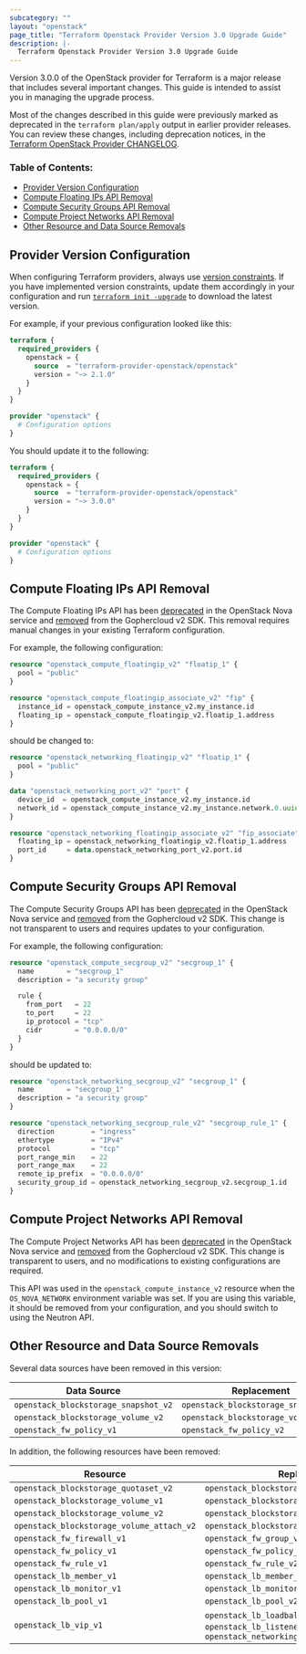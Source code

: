 ```yaml
---
subcategory: ""
layout: "openstack"
page_title: "Terraform Openstack Provider Version 3.0 Upgrade Guide"
description: |-
  Terraform Openstack Provider Version 3.0 Upgrade Guide
---
```


Version 3.0.0 of the OpenStack provider for Terraform is a major release that includes several important changes. This guide is intended to assist you in managing the upgrade process.

Most of the changes described in this guide were previously marked as deprecated in the `terraform plan/apply` output in earlier provider releases. You can review these changes, including deprecation notices, in the [Terraform OpenStack Provider CHANGELOG](https://github.com/terraform-provider-openstack/terraform-provider-openstack/blob/main/CHANGELOG.md).

### Table of Contents:

- [Provider Version Configuration](#provider-version-configuration)
- [Compute Floating IPs API Removal](#compute-floating-ips-api-removal)
- [Compute Security Groups API Removal](#compute-security-groups-api-removal)
- [Compute Project Networks API Removal](#compute-project-networks-api-removal)
- [Other Resource and Data Source Removals](#other-resource-and-data-source-removals)

## Provider Version Configuration

When configuring Terraform providers, always use [version constraints](https://www.terraform.io/docs/configuration/providers.html#provider-versions). If you have implemented version constraints, update them accordingly in your configuration and run [`terraform init -upgrade`](https://www.terraform.io/docs/commands/init.html) to download the latest version.

For example, if your previous configuration looked like this:

```terraform
terraform {
  required_providers {
    openstack = {
      source  = "terraform-provider-openstack/openstack"
      version = "~> 2.1.0"
    }
  }
}

provider "openstack" {
  # Configuration options
}
```

You should update it to the following:

```terraform
terraform {
  required_providers {
    openstack = {
      source  = "terraform-provider-openstack/openstack"
      version = "~> 3.0.0"
    }
  }
}

provider "openstack" {
  # Configuration options
}
```

## Compute Floating IPs API Removal

The Compute Floating IPs API has been [deprecated](https://docs.openstack.org/api-ref/compute/#floating-ips-os-floating-ips-deprecated) in the OpenStack Nova service and [removed](https://github.com/gophercloud/gophercloud/blob/master/docs/MIGRATING.md) from the Gophercloud v2 SDK. This removal requires manual changes in your existing Terraform configuration.

For example, the following configuration:

```terraform
resource "openstack_compute_floatingip_v2" "floatip_1" {
  pool = "public"
}

resource "openstack_compute_floatingip_associate_v2" "fip" {
  instance_id = openstack_compute_instance_v2.my_instance.id
  floating_ip = openstack_compute_floatingip_v2.floatip_1.address
}
```

should be changed to:

```terraform
resource "openstack_networking_floatingip_v2" "floatip_1" {
  pool = "public"
}

data "openstack_networking_port_v2" "port" {
  device_id  = openstack_compute_instance_v2.my_instance.id
  network_id = openstack_compute_instance_v2.my_instance.network.0.uuid
}

resource "openstack_networking_floatingip_associate_v2" "fip_associate" {
  floating_ip = openstack_networking_floatingip_v2.floatip_1.address
  port_id     = data.openstack_networking_port_v2.port.id
}
```

## Compute Security Groups API Removal

The Compute Security Groups API has been [deprecated](https://docs.openstack.org/api-ref/compute/#security-groups-os-security-groups-deprecated) in the OpenStack Nova service and [removed](https://github.com/gophercloud/gophercloud/blob/master/docs/MIGRATING.md) from the Gophercloud v2 SDK. This change is not transparent to users and requires updates to your configuration.

For example, the following configuration:

```terraform
resource "openstack_compute_secgroup_v2" "secgroup_1" {
  name        = "secgroup_1"
  description = "a security group"

  rule {
    from_port   = 22
    to_port     = 22
    ip_protocol = "tcp"
    cidr        = "0.0.0.0/0"
  }
}
```

should be updated to:

```terraform
resource "openstack_networking_secgroup_v2" "secgroup_1" {
  name        = "secgroup_1"
  description = "a security group"
}

resource "openstack_networking_secgroup_rule_v2" "secgroup_rule_1" {
  direction         = "ingress"
  ethertype         = "IPv4"
  protocol          = "tcp"
  port_range_min    = 22
  port_range_max    = 22
  remote_ip_prefix  = "0.0.0.0/0"
  security_group_id = openstack_networking_secgroup_v2.secgroup_1.id
}
```

## Compute Project Networks API Removal

The Compute Project Networks API has been [deprecated](https://docs.openstack.org/api-ref/compute/#project-networks-os-tenant-networks-deprecated) in the OpenStack Nova service and [removed](https://github.com/gophercloud/gophercloud/blob/master/docs/MIGRATING.md) from the Gophercloud v2 SDK. This change is transparent to users, and no modifications to existing configurations are required.

This API was used in the `openstack_compute_instance_v2` resource when the `OS_NOVA_NETWORK` environment variable was set. If you are using this variable, it should be removed from your configuration, and you should switch to using the Neutron API.

## Other Resource and Data Source Removals

Several data sources have been removed in this version:

| Data Source | Replacement |
|-------------|-------------|
| `openstack_blockstorage_snapshot_v2` | `openstack_blockstorage_snapshot_v3` |
| `openstack_blockstorage_volume_v2`   | `openstack_blockstorage_volume_v3`   |
| `openstack_fw_policy_v1`             | `openstack_fw_policy_v2`             |

In addition, the following resources have been removed:

| Resource | Replacement |
|----------|-------------|
| `openstack_blockstorage_quotaset_v2`           | `openstack_blockstorage_quotaset_v3`           |
| `openstack_blockstorage_volume_v1`             | `openstack_blockstorage_volume_v3`             |
| `openstack_blockstorage_volume_v2`             | `openstack_blockstorage_volume_v3`             |
| `openstack_blockstorage_volume_attach_v2`      | `openstack_blockstorage_volume_attach_v3`      |
| `openstack_fw_firewall_v1`                     | `openstack_fw_group_v2`                        |
| `openstack_fw_policy_v1`                       | `openstack_fw_policy_v2`                       |
| `openstack_fw_rule_v1`                         | `openstack_fw_rule_v2`                         |
| `openstack_lb_member_v1`                       | `openstack_lb_member_v2`                       |
| `openstack_lb_monitor_v1`                      | `openstack_lb_monitor_v2`                      |
| `openstack_lb_pool_v1`                         | `openstack_lb_pool_v2`                         |
| `openstack_lb_vip_v1`                          | `openstack_lb_loadbalancer_v2`, `openstack_lb_listener_v2`, `openstack_networking_floatingip_associate_v2` |
